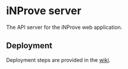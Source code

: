 # iNProve server

The API server for the iNProve web application.

## Deployment

Deployment steps are provided in the [wiki](https://github.com/np-inprove/server/wiki/Deployment).
